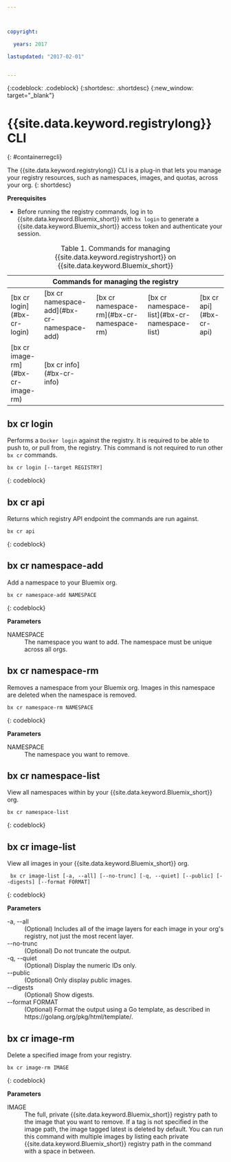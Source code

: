 ```yaml
---



copyright:

  years: 2017

lastupdated: "2017-02-01"


---
```


{:codeblock: .codeblock}
{:shortdesc: .shortdesc}
{:new_window: target="_blank"}

# {{site.data.keyword.registrylong}} CLI
{: #containerregcli}

The {{site.data.keyword.registrylong}} CLI is a plug-in that lets you manage your registry resources, such as namespaces, images, and quotas, across your org.
{: shortdesc}

**Prerequisites**
* Before running the registry commands, log in to {{site.data.keyword.Bluemix_short}}
 with `bx login` to generate a {{site.data.keyword.Bluemix_short}}
 access token and authenticate your session.

<table summary="Manage your Containers Registry">
<caption>Table 1. Commands for managing {{site.data.keyword.registryshort}} on {{site.data.keyword.Bluemix_short}}
</caption>
 <thead>
 <th colspan="5">Commands for managing the registry</th>
 </thead>
 <tbody>
 <tr>
 <td>[bx cr login](#bx-cr-login)</td>
 <td>[bx cr namespace-add](#bx-cr-namespace-add)</td>
 <td>[bx cr namespace-rm](#bx-cr-namespace-rm)</td>
 <td>[bx cr namespace-list](#bx-cr-namespace-list)</td>
 <td>[bx cr api](#bx-cr-api)</td>
 </tr>
 <tr>
 <td>[bx cr image-rm](#bx-cr-image-rm)</td>
 <td>[bx cr info](#bx-cr-info)</td>
 </tr></tbody></table>

 
## bx cr login
Performs a `Docker login` against the registry. It is required to be able to push to, or pull from, the registry. This command is not required to run other `bx cr` commands. 

```
bx cr login [--target REGISTRY]
```
{: codeblock}

## bx cr api
Returns which registry API endpoint the commands are run against.

```
bx cr api
```
{: codeblock}

## bx cr namespace-add
Add a namespace to your Bluemix org. 

```
bx cr namespace-add NAMESPACE
```
{: codeblock}

**Parameters**
<dl>
<dt>NAMESPACE</dt>
<dd>The namespace you want to add. The namespace must be unique across all orgs.</dd>
</dl>

## bx cr namespace-rm
Removes a namespace from your Bluemix org. Images in this namespace are deleted when the namespace is removed.

```
bx cr namespace-rm NAMESPACE
```
{: codeblock}

**Parameters**
<dl>
<dt>NAMESPACE</dt>
<dd>The namespace you want to remove.</dd>
</dl>

## bx cr namespace-list
View all namespaces within by your {{site.data.keyword.Bluemix_short}} org.

```
bx cr namespace-list
```
{: codeblock}

 
## bx cr image-list
View all images in your {{site.data.keyword.Bluemix_short}} org.

```
 bx cr image-list [-a, --all] [--no-trunc] [-q, --quiet] [--public] [--digests] [--format FORMAT]
```
{: codeblock}

**Parameters**
<dl>
<dt>-a, --all</dt>
<dd>(Optional) Includes all of the image layers for each image in your org's registry, not just the most recent layer.</dd>
<dt>--no-trunc</dt>
<dd>(Optional) Do not truncate the output.</dd>
<dt>-q, --quiet</dt>
<dd>(Optional) Display the numeric IDs only.</dd>
<dt>--public</dt>
<dd>(Optional) Only display public images.</dd>
<dt>--digests</dt>
<dd>(Optional) Show digests.</dd>
<dt>--format FORMAT</dt>
<dd>(Optional) Format the output using a Go template, as described in https://golang.org/pkg/html/template/.</dd>
</dl>

## bx cr image-rm
Delete a specified image from your registry.

```
bx cr image-rm IMAGE
```
{: codeblock}

**Parameters**
<dl>
<dt>IMAGE</dt>
<dd>The full, private {{site.data.keyword.Bluemix_short}} registry path to the image that you want to remove. If a tag is not specified in the image path, the image tagged latest is deleted by default. You can run this command with multiple images by listing each private {{site.data.keyword.Bluemix_short}} registry path in the command with a space in between.</dd></dl>
